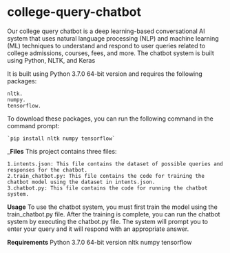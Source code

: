 # college-query-chatbot
Our college query chatbot is a deep learning-based conversational AI system that uses natural language processing (NLP) and machine learning (ML) techniques to understand and respond to user queries related to college admissions, courses, fees, and more. The chatbot system is built using Python, NLTK, and Keras



It is built using Python 3.7.0 64-bit version and requires the following packages:
```
nltk.
numpy.
tensorflow.
```
To download these packages, you can run the following command in the command prompt:

```
`pip install nltk numpy tensorflow`
```
_**Files**
This project contains three files:
```
1.intents.json: This file contains the dataset of possible queries and responses for the chatbot.
2.train_chatbot.py: This file contains the code for training the chatbot model using the dataset in intents.json.
3.chatbot.py: This file contains the code for running the chatbot system.
```
**Usage**
To use the chatbot system, you must first train the model using the train_chatbot.py file. After the training is complete, you can run the chatbot system by executing the chatbot.py file. The system will prompt you to enter your query and it will respond with an appropriate answer.

**Requirements**
Python 3.7.0 64-bit version
nltk
numpy
tensorflow
